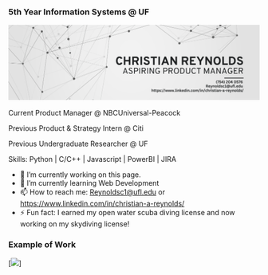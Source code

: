### 5th Year Information Systems @ UF
![5th Year Information Systems @ UF](https://github.com/ChristianReynolds/ChristianReynolds/blob/main/Beige%20%26%20Black%20Geometric%20Technology%20LinkedIn%20Banner.png)

Current Product Manager @ NBCUniversal-Peacock

Previous Product & Strategy Intern @ Citi 

Previous Undergraduate Researcher @ UF

Skills: Python | C/C++ | Javascript | PowerBI | JIRA

- 🔭 I’m currently working on this page. 
- 🌱 I’m currently learning Web Development  
- 📫 How to reach me: Reynoldsc1@ufl.edu or https://www.linkedin.com/in/christian-a-reynolds/
- ⚡ Fun fact: I earned my open water scuba diving license and now working on my skydiving license! 

### Example of Work
[<img src='https://github.com/ChristianReynolds/ChristianReynolds/blob/main/ScreenRecording2021-09-12at11.29.49PM-ezgif.com-optimize.gif' width='256'>]

